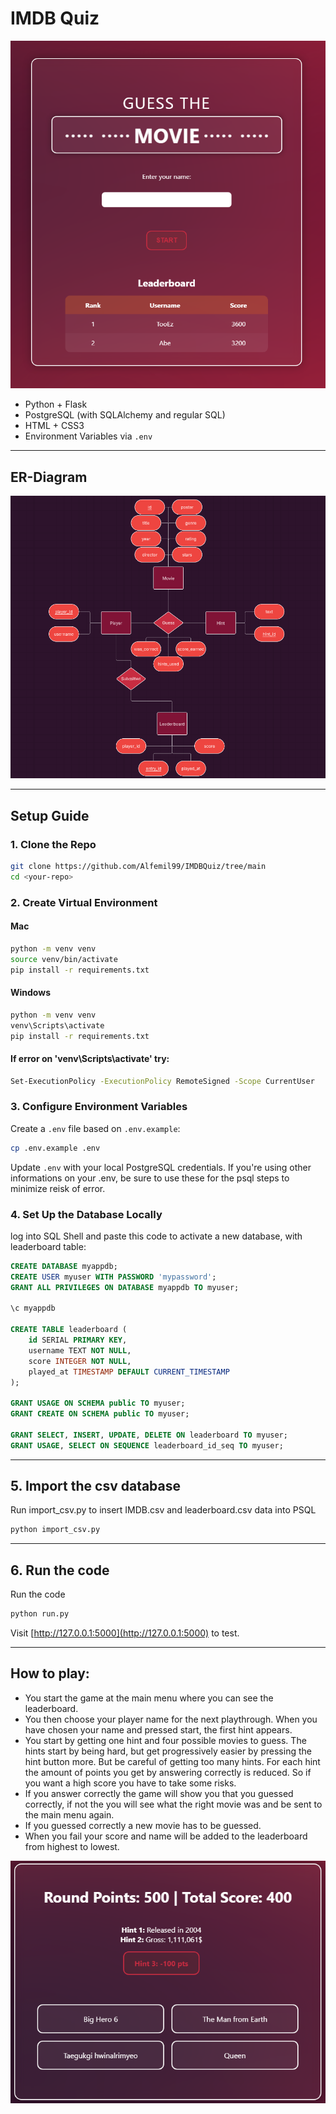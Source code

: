 # IMDB Quiz

![Landing Page](GUESSMOVIE.png)

- Python + Flask
- PostgreSQL (with SQLAlchemy and regular SQL)
- HTML + CSS3
- Environment Variables via `.env`

---

## ER-Diagram
![ER-diagram](imdbER.png)

---

## Setup Guide

### 1. Clone the Repo

```bash
git clone https://github.com/Alfemil99/IMDBQuiz/tree/main
cd <your-repo>
```

### 2. Create Virtual Environment
#### Mac
```bash
python -m venv venv
source venv/bin/activate
pip install -r requirements.txt
```

#### Windows
```bash
python -m venv venv
venv\Scripts\activate
pip install -r requirements.txt
```

#### If error on 'venv\Scripts\activate' try:
```bash
Set-ExecutionPolicy -ExecutionPolicy RemoteSigned -Scope CurrentUser
```

### 3. Configure Environment Variables

Create a `.env` file based on `.env.example`:

```bash
cp .env.example .env
```

Update `.env` with your local PostgreSQL credentials.
If you're using other informations on your .env, be sure to use these for the psql steps to minimize reisk of error.

### 4. Set Up the Database Locally

log into SQL Shell and paste this code to activate a new database, with leaderboard table:

```sql
CREATE DATABASE myappdb;
CREATE USER myuser WITH PASSWORD 'mypassword';
GRANT ALL PRIVILEGES ON DATABASE myappdb TO myuser;

\c myappdb

CREATE TABLE leaderboard (
    id SERIAL PRIMARY KEY,
    username TEXT NOT NULL,
    score INTEGER NOT NULL,
    played_at TIMESTAMP DEFAULT CURRENT_TIMESTAMP
);

GRANT USAGE ON SCHEMA public TO myuser;
GRANT CREATE ON SCHEMA public TO myuser;

GRANT SELECT, INSERT, UPDATE, DELETE ON leaderboard TO myuser;
GRANT USAGE, SELECT ON SEQUENCE leaderboard_id_seq TO myuser;

```

---

## 5. Import the csv database

Run import_csv.py to insert IMDB.csv and leaderboard.csv data into PSQL

```bash
python import_csv.py
```
---

## 6. Run the code

Run the code

```bash
python run.py
```


Visit [http://127.0.0.1:5000](http://127.0.0.1:5000) to test.

---

## How to play:
* You start the game at the main menu where you can see the leaderboard.
* You then choose your player name for the next playthrough. When you have chosen your name and pressed start, the first hint appears.
* You start by getting one hint and four possible movies to guess. The hints start by being hard, but get progressively easier by pressing the hint button more. But be careful of getting too many hints. For each hint the amount of points you get by answering correctly is reduced. So if you want a high score you have to take some risks.
* If you answer correctly the game will show you that you guessed correctly, if not the you will see what the right movie was and be sent to the main menu again.
* If you guessed correctly a new movie has to be guessed.
* When you fail your score and name will be added to the leaderboard from highest to lowest.

![Example](Ex1.png)